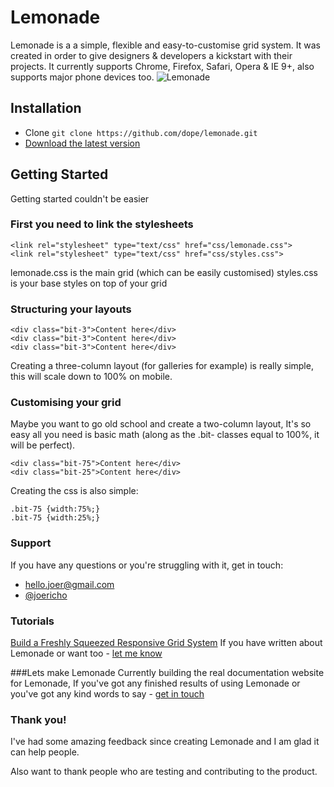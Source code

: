 # Lemonade

Lemonade is a a simple, flexible and easy-to-customise grid system. It was created in order to give designers & developers a kickstart with their projects. It currently supports Chrome, Firefox, Safari, Opera & IE 9+, also supports major phone devices too.
![Lemonade](http://f.cl.ly/items/232a3H2N2t2I3F3g1P2H/web.jpg)

## Installation

-   Clone `git clone https://github.com/dope/lemonade.git`
-   [Download the latest version](https://github.com/dope/lemonade/archive/master.zip)


## Getting Started
Getting started couldn't be easier

### First you need to link the stylesheets
```
<link rel="stylesheet" type="text/css" href="css/lemonade.css">
<link rel="stylesheet" type="text/css" href="css/styles.css">
```
lemonade.css is the main grid (which can be easily customised)
styles.css is your base styles on top of your grid

### Structuring your layouts
```
<div class="bit-3">Content here</div>
<div class="bit-3">Content here</div>
<div class="bit-3">Content here</div>
```
Creating a three-column layout (for galleries for example) is really simple, this will scale down to 100% on mobile.

### Customising your grid
Maybe you want to go old school and create a two-column layout, It's so easy all you need is basic math (along as the .bit- classes equal to 100%, it will be perfect).
```
<div class="bit-75">Content here</div>
<div class="bit-25">Content here</div>
```
Creating the css is also simple:
```
.bit-75 {width:75%;}
.bit-75 {width:25%;}
```

### Support
If you have any questions or you're struggling with it, get in touch:

-   [hello.joer@gmail.com](mailto:hello.joer@gmail.com)
-   [@joericho](http://twitter.com/joericho)

### Tutorials
[Build a Freshly Squeezed Responsive Grid System](http://webdesign.tutsplus.com/tutorials/htmlcss-tutorials/build-a-freshly-squeezed-responsive-grid-system)
If you have written about Lemonade or want too - [let me know](http://twitter.com/joericho)

###Lets make Lemonade
Currently building the real documentation website for Lemonade, If you've got any finished results of using Lemonade or you've got any kind words to say - [get in touch](http://twitter.com/joericho)

### Thank you!
I've had some amazing feedback since creating Lemonade and I am glad it can help people.

Also want to thank people who are testing and contributing to the product.
